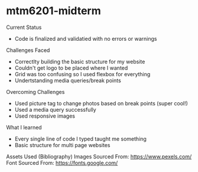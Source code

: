 # mtm6201-midterm

Current Status
- Code is finalized and validatied with no errors or warnings

Challenges Faced
- Correctlty building the basic structure for my website
- Couldn't get logo to be placed where I wanted
- Grid was too confusing so I used flexbox for everything
- Undertstanding media queries/break points

Overcoming Challenges
- Used picture tag to change photos based on break points (super cool!)
- Used a media query successfully
- Used responsive images

What I learned
- Every single line of code I typed taught me something
- Basic structure for multi page websites

Assets Used (Bibliography)
Images Sourced From: https://www.pexels.com/
Font Sourced From: https://fonts.google.com/


